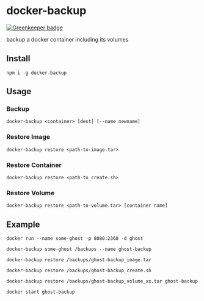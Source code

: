 # docker-backup

[![Greenkeeper badge](https://badges.greenkeeper.io/soenkekluth/docker-backup.svg)](https://greenkeeper.io/)

backup a docker container including its volumes

## Install
`npm i -g docker-backup`

## Usage

### Backup
`docker-backup <container> [dest] [--name newname]`

### Restore Image
`docker-backup restore <path-to-image.tar>`

### Restore Container
`docker-backup restore <path-to_create.sh>`

### Restore Volume
`docker-backup restore <path-to-volume.tar> [container name]`


## Example

``docker run --name some-ghost -p 8080:2368 -d ghost``

``docker-backup some-ghost /backups --name ghost-backup``

``docker-backup restore /backups/ghost-backup_image.tar``

``docker-backup restore /backups/ghost-backup_create.sh``

``docker-backup restore /backups/ghost-backup_volume_xx.tar ghost-backup``

``docker start ghost-backup``
